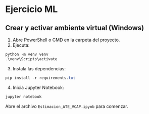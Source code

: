 # Ejercicio ML

## Crear y activar ambiente virtual (Windows)

1. Abre PowerShell o CMD en la carpeta del proyecto.
2. Ejecuta:

```powershell
python -m venv venv
.\venv\Scripts\activate
```

3. Instala las dependencias:

```powershell
pip install -r requirements.txt
```

4. Inicia Jupyter Notebook:

```powershell
jupyter notebook
```

Abre el archivo `Estimacion_ATE_VCAP.ipynb` para comenzar. 